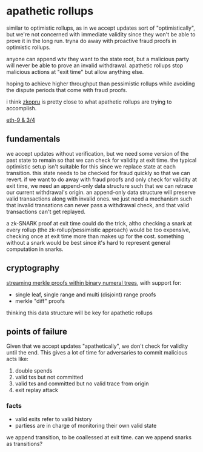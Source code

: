 # apathetic rollups

similar to optimistic rollups, as in we accept updates sort of "optimistically", but we're not concerned with immediate validity since they won't be able to prove it in the long run. tryna do away with proactive fraud proofs in optimistic rollups.

anyone can append wtv they want to the state root, but a malicious party will never be able to prove an invalid withdrawal. apathetic rollups stop malicious actions at "exit time" but allow anything else.

hoping to achieve higher throughput than pessimistic rollups while avoiding the dispute periods that come with fraud proofs.

i think [zkopru](https://docs.zkopru.network/) is pretty close to what apathetic rollups are trying to accomplish.

[eth-9 & 3/4](https://ethresear.ch/t/ethereum-9-send-erc20-privately-using-mimblewimble-and-zk-snarks/6217)

## fundamentals
we accept updates without verification, but we need some version of the past state to remain so that we can check for validity at exit time. the typical optimistic setup isn't suitable for this since we replace state at each transition. this state needs to be checked for fraud quickly so that we can revert. if we want to do away with fraud proofs and only check for validity at exit time, we need an append-only data structure such that we can retrace our current withdrawal's origin. an append-only data structure will preserve valid transactions along with invalid ones. we just need a mechanism such that invalid transations can never pass a withdrawal check, and that valid transactions can't get replayed.

a zk-SNARK proof at exit time could do the trick, altho checking a snark at every rollup (the zk-rollup/pessimistic approach) would be too expensive, checking once at exit time more than makes up for the cost. something without a snark would be best since it's hard to represent general computation in snarks.

## cryptography
[streaming merkle proofs within binary numeral trees](https://eprint.iacr.org/2021/038.pdf), with support for:
- single leaf, single range and multi (disjoint) range proofs
- merkle "diff" proofs

thinking this data structure will be key for apathetic rollups

## points of failure
Given that we accept updates "apathetically", we don't check for validity until the end. This gives a lot of time for adversaries to commit malicious acts like:
1. double spends
2. valid txs but not committed
3. valid txs and committed but no valid trace from origin
4. exit replay attack

### facts
- valid exits refer to valid history
- partiess are in charge of monitoring their own valid state

we append transition, to be coallessed at exit time. can we append snarks as transitions?
